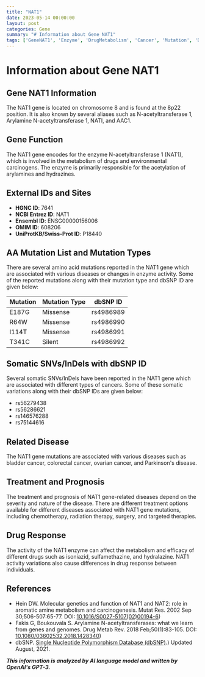 ```yaml
---
title: "NAT1"
date: 2023-05-14 00:00:00
layout: post
categories: Gene
summary: "# Information about Gene NAT1"
tags: ['GeneNAT1', 'Enzyme', 'DrugMetabolism', 'Cancer', 'Mutation', 'DrugResponse', 'Treatment', 'Prognosis']
---
```


# Information about Gene NAT1

## Gene NAT1 Information
The NAT1 gene is located on chromosome 8 and is found at the 8p22 position. It is also known by several aliases such as N-acetyltransferase 1, Arylamine N-acetyltransferase 1, NATI, and AAC1.

## Gene Function
The NAT1 gene encodes for the enzyme N-acetyltransferase 1 (NAT1), which is involved in the metabolism of drugs and environmental carcinogens. The enzyme is primarily responsible for the acetylation of arylamines and hydrazines. 

## External IDs and Sites
- **HGNC ID**: 7641
- **NCBI Entrez ID**:  NAT1
- **Ensembl ID**: ENSG00000156006 
- **OMIM ID**: 608206
- **UniProtKB/Swiss-Prot ID**: P18440

## AA Mutation List and Mutation Types
There are several amino acid mutations reported in the NAT1 gene which are associated with various diseases or changes in enzyme activity. Some of the reported mutations along with their mutation type and dbSNP ID are given below:

| Mutation | Mutation Type | dbSNP ID |
| --- | --- | --- |
| E187G | Missense | rs4986989 |
| R64W | Missense | rs4986990 |
| I114T | Missense | rs4986991 |
| T341C | Silent | rs4986992 |

## Somatic SNVs/InDels with dbSNP ID
Several somatic SNVs/InDels have been reported in the NAT1 gene which are associated with different types of cancers. Some of these somatic variations along with their dbSNP IDs are given below:

- rs56279438
- rs56286621
- rs146576288
- rs75144616

## Related Disease
The NAT1 gene mutations are associated with various diseases such as bladder cancer, colorectal cancer, ovarian cancer, and Parkinson's disease.

## Treatment and Prognosis
The treatment and prognosis of NAT1 gene-related diseases depend on the severity and nature of the disease. There are different treatment options available for different diseases associated with NAT1 gene mutations, including chemotherapy, radiation therapy, surgery, and targeted therapies.

## Drug Response
The activity of the NAT1 enzyme can affect the metabolism and efficacy of different drugs such as isoniazid, sulfamethazine, and hydralazine. NAT1 activity variations also cause differences in drug response between individuals.

## References
- Hein DW. Molecular genetics and function of NAT1 and NAT2: role in aromatic amine metabolism and carcinogenesis. Mutat Res. 2002 Sep 30;506-507:65-77. DOI: [10.1016/S0027-5107(02)00194-6](https://doi.org/10.1016/S0027-5107(02)00194-6))
- Fakis G, Boukouvala S. Arylamine N-acetyltransferases: what we learn from genes and genomes. Drug Metab Rev. 2018 Feb;50(1):83-105. DOI: [10.1080/03602532.2018.1428340](https://doi.org/10.1080/03602532.2018.1428340))
- dbSNP. [Single Nucleotide Polymorphism Database (dbSNP)](https://www.ncbi.nlm.nih.gov/snp/).) Updated August, 2021.

**_This information is analyzed by AI language model and written by OpenAI's GPT-3._**